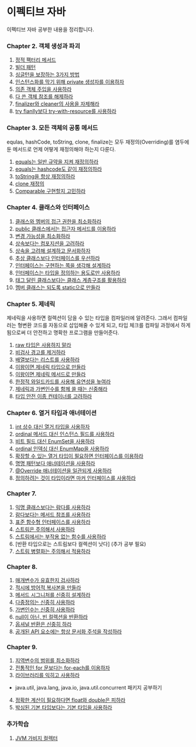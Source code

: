# 이펙티브 자바 
이펙티브 자바 공부한 내용을 정리합니다.

### Chapter 2. 객체 생성과 파괴
1. [정적 팩터리 메서드](ch2/정적_팩터리_메서드.md)
2. [빌더 패턴](ch2/빌더_패턴.md)
3. [싱글턴을 보장하는 3가지 방법](ch2/싱글턴을_보장하기.md)
4. [인스턴스화를 막기 위해 private 생성자를 이용하자](ch2/인스턴스와_private생성자.md)
5. [의존 객체 주입을 사용하라](ch2/의존_객체_주입을_사용하라.md)
6. [다 쓴 객체 참조를 해제하라](ch2/다_쓴_객체_참조를_해제하라.md)
7. [finalizer와 cleaner의 사용을 자제해라](ch2/finalizer와_cleaner_사용을_피하라.md)
8. [try fianlly보다 try-with-resource를 사용하라](ch2/try_finally보다는_try-with-resource를_사용하라.md)

### Chapter 3. 모든 객체의 공통 메서드
equlas, hashCode, toString, clone, finalize는 모두 재정의(Overriding)를 염두에 둔 메서드로 언제 어떻게 재정의해야 하는지 다룬다.
1. [equals는 일반 규약을 지켜 재정의하라](ch3/equlas는_일반_규약을_지켜_재정의하라.md)
2. [equals는 hashcode도 같이 재정의하라](ch3/equlas를_재정의할때는_hashcode도_재정의하자.md)
3. [toString을 항상 재정의하라](ch3/toString을_항상_재정의하라.md)
4. [clone 재정의](ch3/clone_재정의.md)
5. [Comparable 구현할지 고민하라](ch3/Comparable을_구현할지_고민하라.md)

### Chapter 4. 클래스와 인터페이스
1. [클래스와 멤버의 접근 권한을 최소화하라](ch4/클래스와_멤버의_접근_권한을_최소화하라.md)
2. [public 클래스에서는 접근자 메서드를 이용하라](ch4/public클래스에서는_public필드가_아닌_접근자_메서드를_사용하라.md)
3. [변경 가능성을 최소화하라](ch4/변경_가능성을_최소화하라.md)
4. [상속보다는 컴포지션을 고려하라](ch4/상속보다는_컴포지션을_사용하라.md)
5. [상속을 고려해 설계하고 문서화하자](ch4/상속을_고려해_설계하고_문서화하라.md)
6. [추상 클래스보다 인터페이스를 우선하라](ch4/추상_클래스보다_인터페이스를_우선하라.md)
7. [인터페이스는 구현하는 쪽을 생각해 설계하라](ch4/인터페이스는_구현하는_쪽을_생각해_설계하라.md)
8. [인터페이스는 타입을 정의하는 용도로만 사용하라](ch4/인터페이스는_타입을_정의하는_용도로만_사용하라.md)
9. [태그 달린 클래스보다는 클래스 계층구조를 활용하라](ch4/태그_달린_클래스보다는_클래스_계층구조를_활용하라.md)
10. [멤버 클래스는 되도록 static으로 만들라](ch4/멤버_클래스는_되도록_static으로_만들라.md)

### Chapter 5. 제네릭
제네릭을 사용하면 컬렉션이 담을 수 있는 타입을 컴파일러에 알려준다. 그래서 컴파일러는 형변환 코드를 자동으로 삽입해줄 수 있게 되고, 타입 체크를 컴파일 과정에서 하게 됨으로써 
더 안전하고 명확한 프로그램을 만들어준다.
1. [raw 타입은 사용하지 말라](ch5/raw타입은_사용하지_말자.md)
2. [비검사 경고를 제거하라](ch5/비검사_경고를_제거하라.md)
3. [배열보다는 리스트를 사용하라](ch5/배열보다는_리스트를_사용하라.md)
4. [이왕이면 제네릭 타입으로 만들라](ch5/이왕이면_제네릭_타입으로_만들라.md)
5. [이왕이면 제네릭 메서드로 만들라](ch5/이왕이면_제네릭_메서드로_만들라.md)
6. [한정적 와일드카드를 사용해 유연성을 높여라](ch5/한정적_와일드카드를_사용해_API_유연성을_높이라.md)
7. [제네릭과 가변인수를 함께 쓸 때는 신중해라](ch5/제네릭과_가변인수를_함께_쓸_때는_신중하라.md)
8. [타입 안전 이종 컨테이너를 고려하라](ch5/타입_안전_이종_컨테이너를_고려하라.md)

### Chapter 6. 열거 타입과 애너테이션 
1. [int 상수 대신 열거 타입을 사용하자](ch6/int_상수_대신_열거_타입을_사용하라.md)
2. [ordinal 메서드 대신 인스턴스 필드를 사용하라](ch6/ordinal_메서드_대신_인스턴스_필드를_사용하라.md)
3. [비트 필드 대신 EnumSet을 사용하라](ch6/비트_필드_대신_EnumSet을_사용하라.md)
4. [ordinal 인덱싱 대신 EnumMap을 사용하라](ch6/ordinal_인덱싱_대신_EnumMap을_사용하라.md)
5. [확장할 수 있는 열거 타입이 필요하면 인터페이스를 이용하라](ch6/확장할_수_있는_열거_타입이_필요하면_인터페이스를_사용하라.md)
6. [명명 패턴보다 애너테이션을 사용하라](ch6/명명_패턴보다_애너테이션을%20사용하라.md)
7. [@Override 애너테이션을 일관되게 사용하라](ch6/@Override_애너테이션을_일관되게_사용하라.md)
8. [정의하려는 것이 타입이라면 마커 인터페이스를 사용하라](ch6/정의하려는_것이_타입이라면_마커_인터페이스를_사용하라.md)

### Chapter 7. 
1. [익명 클래스보다는 람다를 사용하라](ch7/익명_클래스보다는_람다를_사용하라.md)
2. [람다보다는 메서드 참조를 사용하라](ch7/람다보다는_메서드_참조를_사용하라.md)
3. [표준 함수형 인터페이스를 사용하라](ch7/표준_함수형_인터페이스를_사용하라.md)
4. [스트림은 주의해서 사용하라](ch7/스트림은_주의해서_사용하라.md)
5. [스트림에서는 부작용 없는 함수를 사용하라](ch7/스트림에서는_부작용_없는_함수를_사용하라.md)
6. [반환 타입으로는 스트림보다 컬렉션이 낫다] (추가 공부 필요)
7. [스트림 병렬화는 주의해서 적용하라](ch7/스트림_병렬화는_주의해서_적용하라.md)

### Chapter 8.
1. [매개변수가 유효한지 검사하라](ch8/매개변수가_유효한지_검사하라.md)
2. [적시에 방어적 복사본을 만들라](ch8/적시에_방어적_복사본을_만들라.md)
3. [메서드 시그니처를 신중히 설계하라](ch8/메서드_시그니처를_신중히_설계하라.md)
4. [다중정의는 신중히 사용하라](ch8/다중정의는_신중히_사용하라.md)
5. [가변인수는 신중히 사용하라](ch8/가변인수는_신중히_사용하라.md)
6. [null이 아닌, 빈 컬렉션을 반환하라](ch8/null이_아닌_빈_컬렉션이나_배열을_반환하라.md)
7. [옵셔널 반환은 신중히 하라](ch8/옵셔널_반환은_신중히_하라.md)
8. [공개된 API 요소에는 항상 문서화 주석을 작성하라](ch8/공개된_API_요소에는_항상_문서화_주석을_작성하라.md)

### Chapter 9.
1. [지역변수의 범위를 최소화하라](ch9/지역변수의_범위를_최소화하라.md)
2. [전통적인 for 문보다는 for-each를 이용하자](ch9/전통적인_for문보다는_for-each_문을_사용하라.md)
3. [라이브러리를 익히고 사용하라](ch9/라이브러리를_익히고_사용하라.md)
 - java.util, java.lang, java.io, java.util.concurrent 패키지 공부하기
4. [정확한 계산이 필요하다면 float와 double은 피하라](ch9/정확한_답이_필요하다면_float와_double_은_피하라.md)
5. [박싱된 기본 타입보다는 기본 타입을 사용하라](ch9/박싱된_기본_타입보다는_기본_타입을_사용하라.md)

### 추가학습
1. [JVM 가비지 컬렉터](./가비지_컬렉터.md)